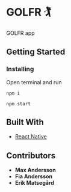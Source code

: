 # GOLFR 🏌️

GOLFR app

## Getting Started

### Installing

Open terminal and run

```
npm i
```

```
npm start
```

## Built With

- [React Native](https://reactnative.dev/)

## Contributors

- **Max Andersson**
- **Fia Andersson**
- **Erik Matsegård**
